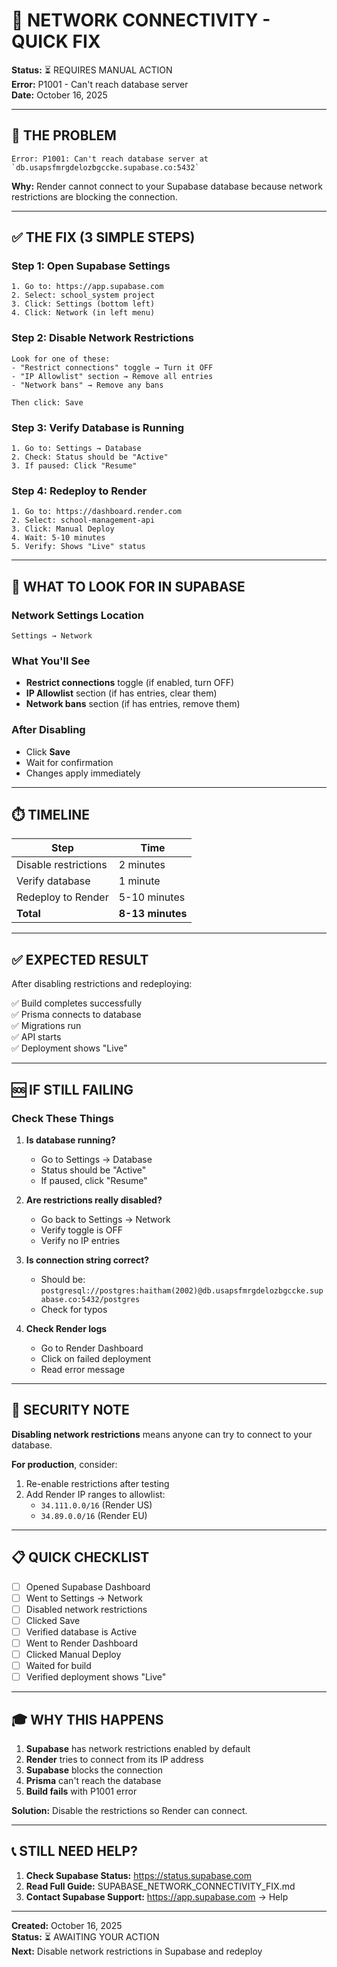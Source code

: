 # 🔧 NETWORK CONNECTIVITY - QUICK FIX

**Status:** ⏳ REQUIRES MANUAL ACTION  
**Error:** P1001 - Can't reach database server  
**Date:** October 16, 2025

---

## 🔴 THE PROBLEM

```
Error: P1001: Can't reach database server at 
`db.usapsfmrgdelozbgccke.supabase.co:5432`
```

**Why:** Render cannot connect to your Supabase database because network restrictions are blocking the connection.

---

## ✅ THE FIX (3 SIMPLE STEPS)

### Step 1: Open Supabase Settings
```
1. Go to: https://app.supabase.com
2. Select: school_system project
3. Click: Settings (bottom left)
4. Click: Network (in left menu)
```

### Step 2: Disable Network Restrictions
```
Look for one of these:
- "Restrict connections" toggle → Turn it OFF
- "IP Allowlist" section → Remove all entries
- "Network bans" → Remove any bans

Then click: Save
```

### Step 3: Verify Database is Running
```
1. Go to: Settings → Database
2. Check: Status should be "Active"
3. If paused: Click "Resume"
```

### Step 4: Redeploy to Render
```
1. Go to: https://dashboard.render.com
2. Select: school-management-api
3. Click: Manual Deploy
4. Wait: 5-10 minutes
5. Verify: Shows "Live" status
```

---

## 🎯 WHAT TO LOOK FOR IN SUPABASE

### Network Settings Location
```
Settings → Network
```

### What You'll See
- **Restrict connections** toggle (if enabled, turn OFF)
- **IP Allowlist** section (if has entries, clear them)
- **Network bans** section (if has entries, remove them)

### After Disabling
- Click **Save**
- Wait for confirmation
- Changes apply immediately

---

## ⏱️ TIMELINE

| Step | Time |
|------|------|
| Disable restrictions | 2 minutes |
| Verify database | 1 minute |
| Redeploy to Render | 5-10 minutes |
| **Total** | **8-13 minutes** |

---

## ✅ EXPECTED RESULT

After disabling restrictions and redeploying:

✅ Build completes successfully  
✅ Prisma connects to database  
✅ Migrations run  
✅ API starts  
✅ Deployment shows "Live"  

---

## 🆘 IF STILL FAILING

### Check These Things

1. **Is database running?**
   - Go to Settings → Database
   - Status should be "Active"
   - If paused, click "Resume"

2. **Are restrictions really disabled?**
   - Go back to Settings → Network
   - Verify toggle is OFF
   - Verify no IP entries

3. **Is connection string correct?**
   - Should be: `postgresql://postgres:haitham(2002)@db.usapsfmrgdelozbgccke.supabase.co:5432/postgres`
   - Check for typos

4. **Check Render logs**
   - Go to Render Dashboard
   - Click on failed deployment
   - Read error message

---

## 🔐 SECURITY NOTE

**Disabling network restrictions** means anyone can try to connect to your database.

**For production**, consider:
1. Re-enable restrictions after testing
2. Add Render IP ranges to allowlist:
   - `34.111.0.0/16` (Render US)
   - `34.89.0.0/16` (Render EU)

---

## 📋 QUICK CHECKLIST

- [ ] Opened Supabase Dashboard
- [ ] Went to Settings → Network
- [ ] Disabled network restrictions
- [ ] Clicked Save
- [ ] Verified database is Active
- [ ] Went to Render Dashboard
- [ ] Clicked Manual Deploy
- [ ] Waited for build
- [ ] Verified deployment shows "Live"

---

## 🎓 WHY THIS HAPPENS

1. **Supabase** has network restrictions enabled by default
2. **Render** tries to connect from its IP address
3. **Supabase** blocks the connection
4. **Prisma** can't reach the database
5. **Build fails** with P1001 error

**Solution:** Disable the restrictions so Render can connect.

---

## 📞 STILL NEED HELP?

1. **Check Supabase Status:** https://status.supabase.com
2. **Read Full Guide:** SUPABASE_NETWORK_CONNECTIVITY_FIX.md
3. **Contact Supabase Support:** https://app.supabase.com → Help

---

**Created:** October 16, 2025  
**Status:** ⏳ AWAITING YOUR ACTION  
**Next:** Disable network restrictions in Supabase and redeploy

